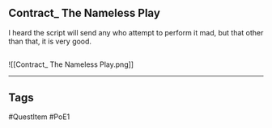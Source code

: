 ## Contract_ The Nameless Play
I heard the script will send any who attempt to perform it mad,
but that other than that, it is very good.
## 
![[Contract_ The Nameless Play.png]]

---
## Tags
#QuestItem
#PoE1